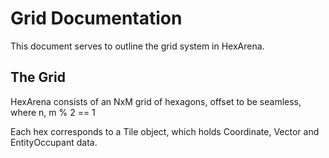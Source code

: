 # Grid Documentation

This document serves to outline the grid system in HexArena.

## The Grid

HexArena consists of an NxM grid of hexagons, offset to be seamless, where n, m % 2 == 1

Each hex corresponds to a Tile object, which holds Coordinate, Vector and EntityOccupant data. 
